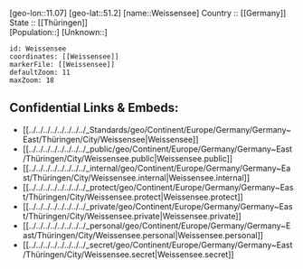 ﻿---
location: [51.2,11.07] 
mapzoom: [7,12] 
mapmarker: city 
type: City
tags:
- geo/City


SpocWebEntityId: 35516
isDeleted: false
confidential: public

---
[geo-lon::11.07] 
[geo-lat::51.2] 
[name::Weissensee] 
Country :: [[Germany]]  
State :: [[Thüringen]]  
[Population::] 
[Unknown::] 


```leaflet
id: Weissensee
coordinates: [[Weissensee]] 
markerFile: [[Weissensee]] 
defaultZoom: 11 
maxZoom: 18
```


## Confidential Links & Embeds: 
- [[../../../../../../../../_Standards/geo/Continent/Europe/Germany/Germany~East/Thüringen/City/Weissensee|Weissensee]] 
- [[../../../../../../../../_public/geo/Continent/Europe/Germany/Germany~East/Thüringen/City/Weissensee.public|Weissensee.public]] 
- [[../../../../../../../../_internal/geo/Continent/Europe/Germany/Germany~East/Thüringen/City/Weissensee.internal|Weissensee.internal]] 
- [[../../../../../../../../_protect/geo/Continent/Europe/Germany/Germany~East/Thüringen/City/Weissensee.protect|Weissensee.protect]] 
- [[../../../../../../../../_private/geo/Continent/Europe/Germany/Germany~East/Thüringen/City/Weissensee.private|Weissensee.private]] 
- [[../../../../../../../../_personal/geo/Continent/Europe/Germany/Germany~East/Thüringen/City/Weissensee.personal|Weissensee.personal]] 
- [[../../../../../../../../_secret/geo/Continent/Europe/Germany/Germany~East/Thüringen/City/Weissensee.secret|Weissensee.secret]] 
